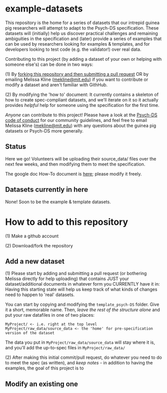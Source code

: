 # example-datasets

This repository is the home for a series of datasets that our intrepid guinea pig researchers will attempt to adapt to the Psych-DS specification. These datasets will (initially) help us discover practical challenges and remaining ambiguities in the specification and (later) provide a series of examples that can be used by researchers looking for examples & templates, and for developers looking to test code (e.g. the validator!) over real data.

Contributing to this project (by adding a dataset of your own or helping with someone else's) can be done in two ways:

(1) By [forking this repository and then submitting a pull request](LINK) OR by emailing Melissa Kline (mekline@mit.edu) if you want to contribute or modify a dataset and aren't familiar with GithHub.

(2) By modifying the 'how to' document: It currently contains a skeleton of how to create spec-compliant datasets, and we'll iterate on it so it actually provides *helpful* help for someone using the specification for the first time. 

*Anyone* can contribute to this project! Please have a look at the [Psych-DS code of conduct](LINK) for our community guidelines, and feel free to email Melissa Kline (mekline@mit.edu) with any questions about the guinea pig datasets or Psych-DS more generally.  

## Status

Here we go! Volunteers will be uploading their source_data/ files over the next few weeks, and then modifying them to meet the specification. 

The google doc How-To document is [here](https://docs.google.com/document/d/1k3ZzAF8vrJeIcMN3q5g_l7WJtoybokvq5ueYVH0dcC8/edit?usp=sharing); please modify it freely. 

## Datasets currently in here

None! Soon to be the example & template datasets.

# How to add to this repository

(1) Make a github account

(2) Download/fork the repository

## Add a new dataset

(1) Please start by adding and submitting a pull request (or bothering Melissa directly for help uploading) that contains JUST your dataset/additional documents in whatever form you CURRENTLY have it in: Having this starting state will help us keep track of what kinds of changes need to happen to 'real' datasets. 

You can start by copying and modifying the `template_psych-DS` folder.  Give it a short, memorable name. Then, *leave the rest of the structure alone* and put your raw datafiles in one of two places:

```
MyProject/ <- i.e. right at the top level
MyProject/raw_data/source_data <- the 'home' for pre-specification version of the dataset
```
The data you put in `MyProject/raw_data/source_data` will stay where it is, and you'll add the up-to-spec files in `MyProject/raw_data/`

(2) After making this initial commit/pull request, do whatever you need to do to meet the spec (as written), and *keep notes* - in addition to having the examples, the goal of this project is to 

## Modify an existing one
